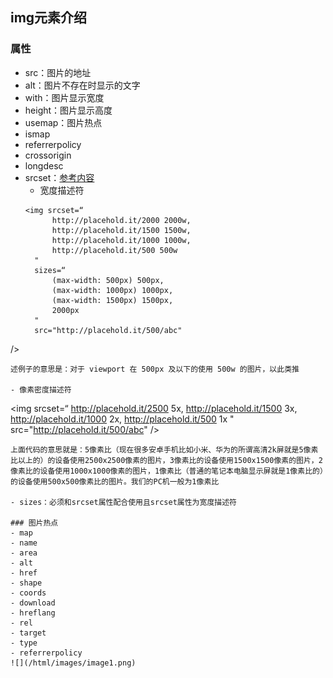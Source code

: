 ## img元素介绍

### 属性
- src：图片的地址
- alt：图片不存在时显示的文字
- with：图片显示宽度
- height：图片显示高度
- usemap：图片热点
- ismap
- referrerpolicy
- crossorigin
- longdesc
- srcset：[参考内容](https://www.jianshu.com/p/607567e488fc)
  - 宽度描述符
  ```
  <img srcset=“
        http://placehold.it/2000 2000w,
        http://placehold.it/1500 1500w,
        http://placehold.it/1000 1000w,
        http://placehold.it/500 500w
    "
    sizes=“
        (max-width: 500px) 500px,
        (max-width: 1000px) 1000px,
        (max-width: 1500px) 1500px,
        2000px
    "
    src="http://placehold.it/500/abc"
/>
  ```
  述例子的意思是：对于 viewport 在 500px 及以下的使用 500w 的图片，以此类推

  - 像素密度描述符
  ```
  <img srcset=“
        http://placehold.it/2500 5x,
        http://placehold.it/1500 3x,
        http://placehold.it/1000 2x,
        http://placehold.it/500 1x
    "
    src="http://placehold.it/500/abc"
    />
  ```
  上面代码的意思就是：5像素比（现在很多安卓手机比如小米、华为的所谓高清2k屏就是5像素比以上的）的设备使用2500x2500像素的图片，3像素比的设备使用1500x1500像素的图片，2像素比的设备使用1000x1000像素的图片，1像素比（普通的笔记本电脑显示屏就是1像素比的）的设备使用500x500像素比的图片。我们的PC机一般为1像素比

- sizes：必须和srcset属性配合使用且srcset属性为宽度描述符

### 图片热点
- map
  - name
- area
  - alt
  - href
  - shape
  - coords
  - download
  - hreflang
  - rel
  - target
  - type
  - referrerpolicy
  ![](/html/images/image1.png)
